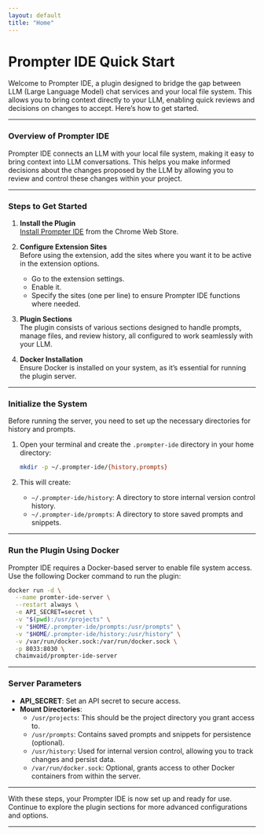 ```yaml
---
layout: default
title: "Home"
---
```


# Prompter IDE Quick Start

Welcome to Prompter IDE, a plugin designed to bridge the gap between LLM (Large Language Model) chat services and your local file system. This allows you to bring context directly to your LLM, enabling quick reviews and decisions on changes to accept. Here’s how to get started.

---

### Overview of Prompter IDE

Prompter IDE connects an LLM with your local file system, making it easy to bring context into LLM conversations. This helps you make informed decisions about the changes proposed by the LLM by allowing you to review and control these changes within your project.

---

### Steps to Get Started

1. **Install the Plugin**  
   [Install Prompter IDE](https://chromewebstore.google.com/detail/prompter-ide/chiamapkmadbnnfgkkipkeojnfofjfba) from the Chrome Web Store.

2. **Configure Extension Sites**  
   Before using the extension, add the sites where you want it to be active in the extension options.  
   - Go to the extension settings.  
   - Enable it.  
   - Specify the sites (one per line) to ensure Prompter IDE functions where needed.

3. **Plugin Sections**  
   The plugin consists of various sections designed to handle prompts, manage files, and review history, all configured to work seamlessly with your LLM.

4. **Docker Installation**  
   Ensure Docker is installed on your system, as it’s essential for running the plugin server.

---

### Initialize the System

Before running the server, you need to set up the necessary directories for history and prompts.

1. Open your terminal and create the `.prompter-ide` directory in your home directory:  
   ```bash
   mkdir -p ~/.prompter-ide/{history,prompts}
   ```

2. This will create:  
   - `~/.prompter-ide/history`: A directory to store internal version control history.  
   - `~/.prompter-ide/prompts`: A directory to store saved prompts and snippets.

---

### Run the Plugin Using Docker

Prompter IDE requires a Docker-based server to enable file system access. Use the following Docker command to run the plugin:

```bash
docker run -d \
  --name promter-ide-server \
  --restart always \
  -e API_SECRET=secret \
  -v "$(pwd):/usr/projects" \
  -v "$HOME/.prompter-ide/prompts:/usr/prompts" \
  -v "$HOME/.prompter-ide/history:/usr/history" \
  -v /var/run/docker.sock:/var/run/docker.sock \
  -p 8033:8030 \
  chaimvaid/prompter-ide-server
```

---

### Server Parameters

- **API_SECRET**: Set an API secret to secure access.
- **Mount Directories**:  
  - `/usr/projects`: This should be the project directory you grant access to.  
  - `/usr/prompts`: Contains saved prompts and snippets for persistence (optional).  
  - `/usr/history`: Used for internal version control, allowing you to track changes and persist data.  
  - `/var/run/docker.sock`: Optional, grants access to other Docker containers from within the server.

---

With these steps, your Prompter IDE is now set up and ready for use. Continue to explore the plugin sections for more advanced configurations and options.

---